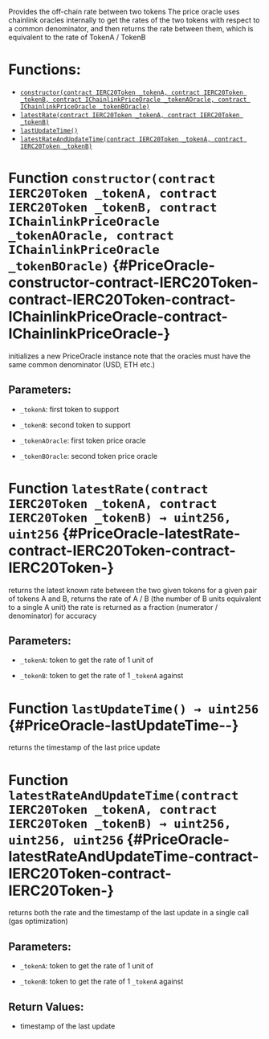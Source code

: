Provides the off-chain rate between two tokens
The price oracle uses chainlink oracles internally to get the rates of the two tokens
with respect to a common denominator, and then returns the rate between them, which
is equivalent to the rate of TokenA / TokenB

# Functions:
- [`constructor(contract IERC20Token _tokenA, contract IERC20Token _tokenB, contract IChainlinkPriceOracle _tokenAOracle, contract IChainlinkPriceOracle _tokenBOracle)`](#PriceOracle-constructor-contract-IERC20Token-contract-IERC20Token-contract-IChainlinkPriceOracle-contract-IChainlinkPriceOracle-)
- [`latestRate(contract IERC20Token _tokenA, contract IERC20Token _tokenB)`](#PriceOracle-latestRate-contract-IERC20Token-contract-IERC20Token-)
- [`lastUpdateTime()`](#PriceOracle-lastUpdateTime--)
- [`latestRateAndUpdateTime(contract IERC20Token _tokenA, contract IERC20Token _tokenB)`](#PriceOracle-latestRateAndUpdateTime-contract-IERC20Token-contract-IERC20Token-)


# Function `constructor(contract IERC20Token _tokenA, contract IERC20Token _tokenB, contract IChainlinkPriceOracle _tokenAOracle, contract IChainlinkPriceOracle _tokenBOracle)` {#PriceOracle-constructor-contract-IERC20Token-contract-IERC20Token-contract-IChainlinkPriceOracle-contract-IChainlinkPriceOracle-}
initializes a new PriceOracle instance
note that the oracles must have the same common denominator (USD, ETH etc.)

## Parameters:
- `_tokenA`:         first token to support

- `_tokenB`:         second token to support

- `_tokenAOracle`:   first token price oracle

- `_tokenBOracle`:   second token price oracle
# Function `latestRate(contract IERC20Token _tokenA, contract IERC20Token _tokenB) → uint256, uint256` {#PriceOracle-latestRate-contract-IERC20Token-contract-IERC20Token-}
returns the latest known rate between the two given tokens
for a given pair of tokens A and B, returns the rate of A / B
(the number of B units equivalent to a single A unit)
the rate is returned as a fraction (numerator / denominator) for accuracy

## Parameters:
- `_tokenA`: token to get the rate of 1 unit of

- `_tokenB`: token to get the rate of 1 `_tokenA` against

# Function `lastUpdateTime() → uint256` {#PriceOracle-lastUpdateTime--}
returns the timestamp of the last price update

# Function `latestRateAndUpdateTime(contract IERC20Token _tokenA, contract IERC20Token _tokenB) → uint256, uint256, uint256` {#PriceOracle-latestRateAndUpdateTime-contract-IERC20Token-contract-IERC20Token-}
returns both the rate and the timestamp of the last update in a single call (gas optimization)

## Parameters:
- `_tokenA`: token to get the rate of 1 unit of

- `_tokenB`: token to get the rate of 1 `_tokenA` against

## Return Values:
- timestamp of the last update

